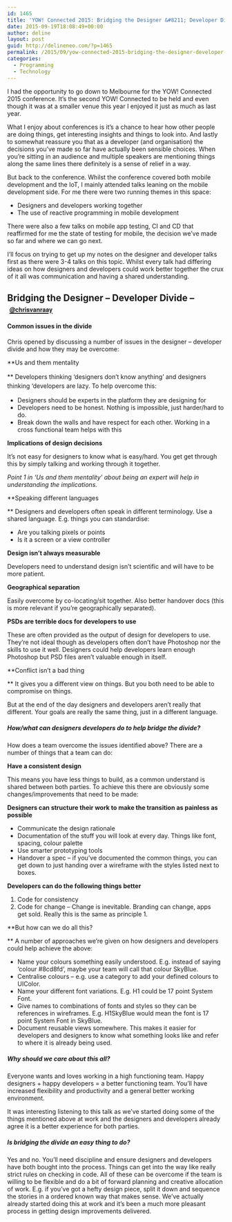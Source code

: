 ```yaml
---
id: 1465
title: 'YOW! Connected 2015: Bridging the Designer &#8211; Developer Divide by Chris van Raay'
date: 2015-09-19T18:08:49+00:00
author: deline
layout: post
guid: http://delineneo.com/?p=1465
permalink: /2015/09/yow-connected-2015-bridging-the-designer-developer-divide-by-chris-van-raay/
categories:
  - Programming
  - Technology
---
```

I had the opportunity to go down to Melbourne for the YOW! Connected 2015 conference. It&#8217;s the second YOW! Connected to be held and even though it was at a smaller venue this year I enjoyed it just as much as last year.

What I enjoy about conferences is it&#8217;s a chance to hear how other people are doing things, get interesting insights and things to look into. And lastly to somewhat reassure you that as a developer (and organisation) the decisions you&#8217;ve made so far have actually been sensible choices. When you&#8217;re sitting in an audience and multiple speakers are mentioning things along the same lines there definitely is a sense of relief in a way.

But back to the conference. Whilst the conference covered both mobile development and the IoT, I mainly attended talks leaning on the mobile development side. For me there were two running themes in this space:

  * Designers and developers working together
  * The use of reactive programming in mobile development

There were also a few talks on mobile app testing, CI and CD that reaffirmed for me the state of testing for mobile, the decision we&#8217;ve made so far and where we can go next.

I&#8217;ll focus on trying to get up my notes on the designer and developer talks first as there were 3-4 talks on this topic. Whilst every talk had differing ideas on how designers and developers could work better together the crux of it all was communication and having a shared understanding.

## Bridging the Designer &#8211; Developer Divide &#8211; [<span style="font-family: 'Helvetica Neue'; font-size: 10.5pt;">@chrisvanraay</span>](http://twitter.com/chrisvanraay)

#### Common issues in the divide

Chris opened by discussing a number of issues in the designer &#8211; developer divide and how they may be overcome:

**Us and them mentality

** <span style="line-height: 1.5;">Developers thinking &#8216;designers don&#8217;t know anything&#8217; and designers thinking &#8216;developers are lazy. To help overcome this:</span>

  * Designers should be experts in the platform they are designing for
  * Developers need to be honest. Nothing is impossible, just harder/hard to do.
  * Break down the walls and have respect for each other. Working in a cross functional team helps with this

**Implications of design decisions**

It&#8217;s not easy for designers to know what is easy/hard. You get get through this by simply talking and working through it together.

_Point 1 in &#8216;Us and them mentality&#8217; about being an expert will help in understanding the implications._

**Speaking different languages

** Designers and developers often speak in different terminology. Use a shared language. E.g. things you can standardise:

  * Are you talking pixels or points
  * Is it a screen or a view controller

**Design isn&#8217;t always measurable**

Developers need to understand design isn&#8217;t scientific and will have to be more patient.

**Geographical separation**

Easily overcome by co-locating/sit together. Also better handover docs (this is more relevant if you&#8217;re geographically separated).

**PSDs are terrible docs for developers to use**

These are often provided as the output of design for developers to use. They&#8217;re not ideal though as developers often don&#8217;t have Photoshop nor the skills to use it well. Designers could help developers learn enough Photoshop but PSD files aren&#8217;t valuable enough in itself.

**Conflict isn&#8217;t a bad thing

** It gives you a different view on things. But you both need to be able to compromise on things.

But at the end of the day designers and developers aren&#8217;t really that different. Your goals are really the same thing, just in a different language.

##### How/what can designers developers do to help bridge the divide?

How does a team overcome the issues identified above? There are a number of things that a team can do:

**Have a consistent design**

This means you have less things to build, as a common understand is shared between both parties. To achieve this there are obviously some changes/improvements that need to be made:

**Designers can structure their work to make the transition as painless as possible**

  * Communicate the design rationale
  * Documentation of the stuff you will look at every day. Things like font, spacing, colour palette
  * Use smarter prototyping tools
  * Handover a spec &#8211; if you&#8217;ve documented the common things, you can get down to just handing over a wireframe with the styles listed next to boxes.

**Developers can do the following things better**

  1. Code for consistency
  2. Code for change &#8211; Change is inevitable. Branding can change, apps get sold. Really this is the same as principle 1.

**But how can we do all this?

** A number of approaches we&#8217;re given on how designers and developers could help achieve the above:

  * Name your colours something easily understood. E.g. instead of saying &#8216;colour #8cd8fd&#8217;, maybe your team will call that colour SkyBlue.
  * Centralise colours &#8211; e.g. use a category to add your defined colours to UIColor.
  * Name your different font variations. E.g. H1 could be 17 point System Font.
  * Give names to combinations of fonts and styles so they can be references in wireframes. E.g. H1SkyBlue would mean the font is 17 point System Font in SkyBlue.
  * Document reusable views somewhere. This makes it easier for developers and designers to know what something looks like and refer to where it is already being used.

##### Why should we care about this all?

Everyone wants and loves working in a high functioning team. Happy designers + happy developers = a better functioning team. You&#8217;ll have increased flexibility and productivity and a general better working environment.

It was interesting listening to this talk as we&#8217;ve started doing some of the things mentioned above at work and the designers and developers already agree it is a better experience for both parties.

##### **Is bridging the divide an easy thing to do?**

Yes and no. You&#8217;ll need discipline and ensure designers and developers have both bought into the process. Things can get into the way like really strict rules on checking in code. All of these can be overcome if the team is willing to be flexible and do a bit of forward planning and creative allocation of work. E.g. if you&#8217;ve got a hefty design piece, split it down and sequence the stories in a ordered known way that makes sense. We&#8217;ve actually already started doing this at work and it&#8217;s been a much more pleasant process in getting design improvements delivered.

&nbsp;

&nbsp;
